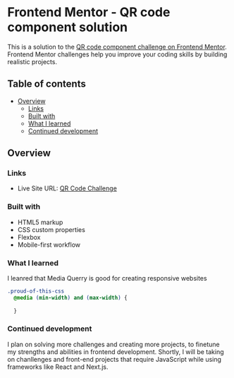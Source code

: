 # Frontend Mentor - QR code component solution

This is a solution to the [QR code component challenge on Frontend Mentor](https://www.frontendmentor.io/challenges/qr-code-component-iux_sIO_H). Frontend Mentor challenges help you improve your coding skills by building realistic projects. 

## Table of contents

- [Overview](#overview)
  - [Links](#links)
  - [Built with](#built-with)
  - [What I learned](#what-i-learned)
  - [Continued development](#continued-development)




## Overview

### Links

- Live Site URL: [QR Code Challenge](https://ajmilesomni.github.io/QR-Code-Challenge/)



### Built with

- HTML5 markup
- CSS custom properties
- Flexbox
- Mobile-first workflow

### What I learned

I leanred that Media Querry is good for creating responsive websites 


```css
.proud-of-this-css 
  @media (min-width) and (max-width) {
  
  }

```


### Continued development

I plan on solving more challenges and creating more projects, to finetune my strengths and abilities in frontend development. Shortly, I will be taking on chanllenges and front-end projects that require JavaScript while using frameworks like React and Next.js.



